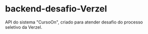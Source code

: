 # backend-desafio-Verzel
API do sistema "CursoOn", criado para atender desafio do processo seletivo da Verzel.
